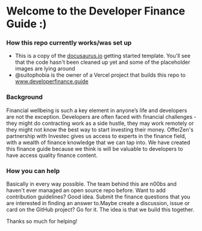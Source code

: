 # Welcome to the Developer Finance Guide :)

### How this repo currently works/was set up
- This is a copy of the [docusaurus.io](https://www.docusaurus.io) getting started template. You'll see that the code hasn't been cleaned up yet and some of the placeholder images are lying around
- @suitophobia is the owner of a Vercel project that builds this repo to www.developerfinance.guide

### Background
Financial wellbeing is such a key element in anyone’s life and developers are not the exception.
Developers are often faced with financial challenges - they might do contracting work as a side hustle, they may work remotely or they might not know the best way to start investing their money. 
OfferZen's partnership with Investec gives us access to experts in the finance field, with a wealth of finance knowledge that we can tap into.
We have created this finance guide because we think is will be valuable to developers to have access quality finance content. 

### How you can help
Basically in every way possible. The team behind this are n00bs and haven't ever managed an open source repo before. Want to add contribution guidelines? Good idea. Submit the finance questions that you are interested in finding an answer to.Maybe create a discussion, issue or card on the GitHub project? Go for it. The idea is that we build this together.

Thanks so much for helping!

